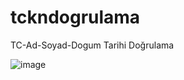 # tckndogrulama
 TC-Ad-Soyad-Dogum Tarihi Doğrulama




![image](https://user-images.githubusercontent.com/47150835/200176618-b8c87a76-6cb7-4215-b8ba-cfd476ceee5d.png)
